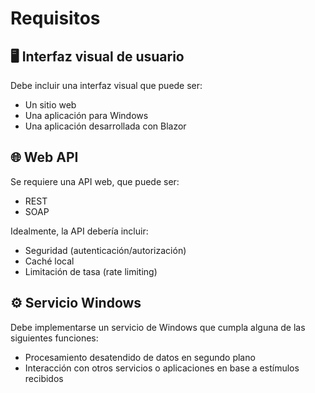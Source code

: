 # Requisitos

## 🖥️ Interfaz visual de usuario
Debe incluir una interfaz visual que puede ser:

- Un sitio web
- Una aplicación para Windows
- Una aplicación desarrollada con Blazor

## 🌐 Web API
Se requiere una API web, que puede ser:

- REST
- SOAP

Idealmente, la API debería incluir:

- Seguridad (autenticación/autorización)
- Caché local
- Limitación de tasa (rate limiting)

## ⚙️ Servicio Windows
Debe implementarse un servicio de Windows que cumpla alguna de las siguientes funciones:

- Procesamiento desatendido de datos en segundo plano
- Interacción con otros servicios o aplicaciones en base a estímulos recibidos



